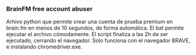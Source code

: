 ### BrainFM free account abuser

Arhivo python que permite crear una cuenta de prueba premium en brain.fm en menos de 10 segundos, de forma automática.
El bat permite ejecutar el archivo cómodamente. El script finaliza a las 2h de ser ejecutado, cerrando el navegador.
Solo funciona con el navegador BRAVE, e instalando chromedriver.exe.
